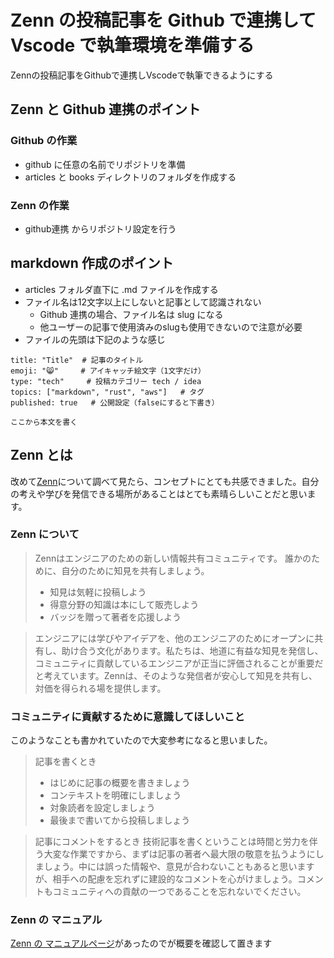 # Zenn の投稿記事を Github で連携して Vscode で執筆環境を準備する

Zennの投稿記事をGithubで連携しVscodeで執筆できるようにする

## Zenn と Github 連携のポイント

### Github の作業
- github に任意の名前でリポジトリを準備
- articles と books ディレクトリのフォルダを作成する
### Zenn の作業
- github連携 からリポジトリ設定を行う

## markdown 作成のポイント
- articles フォルダ直下に .md ファイルを作成する
- ファイル名は12文字以上にしないと記事として認識されない
  - Github 連携の場合、ファイル名は slug になる
  - 他ユーザーの記事で使用済みのslugも使用できないので注意が必要
- ファイルの先頭は下記のような感じ

```
title: "Title"  # 記事のタイトル
emoji: "😸"     # アイキャッチ絵文字（1文字だけ）
type: "tech"     # 投稿カテゴリー tech / idea
topics: ["markdown", "rust", "aws"]   # タグ
published: true   # 公開設定（falseにすると下書き）

ここから本文を書く
```

## Zenn とは
改めて[Zenn](https://zenn.dev/about)について調べて見たら、コンセプトにとても共感できました。自分の考えや学びを発信できる場所があることはとても素晴らしいことだと思います。

### Zenn について
> Zennはエンジニアのための新しい情報共有コミュニティです。 誰かのために、自分のために知見を共有しましょう。
> - 知見は気軽に投稿しよう
> - 得意分野の知識は本にして販売しよう
> - バッジを贈って著者を応援しよう

> エンジニアには学びやアイデアを、他のエンジニアのためにオープンに共有し、助け合う文化があります。私たちは、地道に有益な知見を発信し、コミュニティに貢献しているエンジニアが正当に評価されることが重要だと考えています。Zennは、そのような発信者が安心して知見を共有し、対価を得られる場を提供します。

### コミュニティに貢献するために意識してほしいこと
このようなことも書かれていたので大変参考になると思いました。
> 記事を書くとき
> - はじめに記事の概要を書きましょう
> - コンテキストを明確にしましょう
> - 対象読者を設定しましょう
> - 最後まで書いてから投稿しましょう

> 記事にコメントをするとき
> 技術記事を書くということは時間と労力を伴う大変な作業ですから、まずは記事の著者へ最大限の敬意を払うようにしましょう。中には誤った情報や、意見が合わないこともあると思いますが、相手への配慮を忘れずに建設的なコメントを心がけましょう。コメントもコミュニティへの貢献の一つであることを忘れないでください。


### Zenn の マニュアル
[Zenn の マニュアルページ](https://zenn.dev/manual)があったのでが概要を確認して置きます
